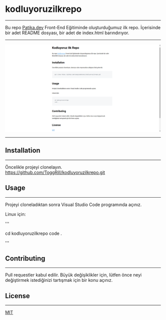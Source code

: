 # kodluyoruzilkrepo

--------

Bu repo [Patika.dev](https://https://www.patika.dev/tr) Front-End Eğitiminde oluşturduğumuz ilk repo. İçerisinde bir adet README dosyası, bir adet de index.html barındırıyor.

-----

![](https://raw.githubusercontent.com/Kodluyoruz/taskforce/main/git/odev1/figures/markdown.png)

-----
## Installation

---

Öncelikle projeyi clonelayın. 
https://github.com/ToggRill/kodluyoruzilkrepo.git

## Usage

---
Projeyi cloneladıktan sonra Visual Studio Code programında açınız.

Linux için:

'''

cd kodluyoruzilkrepo
code .

'''

## Contributing

---
Pull requestler kabul edilir. Büyük değişiklikler için, lütfen önce neyi değiştirmek istediğinizi tartışmak için bir konu açınız.

## License

---

[MIT](https://choosealicense.com/licenses/mit/)



